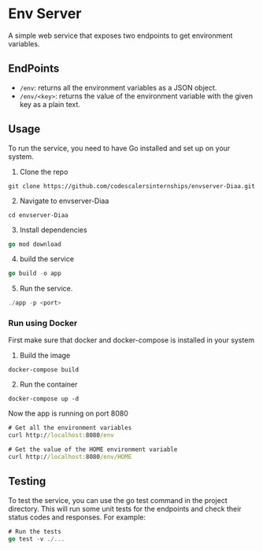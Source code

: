 # Env Server

A simple web service that exposes two endpoints to get environment variables.

## EndPoints
- `/env`: returns all the environment variables as a JSON object.
- `/env/<key>`: returns the value of the environment variable with the given key as a plain text.


## Usage
To run the service, you need to have Go installed and set up on your system.

1. Clone the repo
```
git clone https://github.com/codescalersinternships/envserver-Diaa.git
```
2. Navigate to envserver-Diaa
```
cd envserver-Diaa
```
3. Install dependencies
```go
go mod download
```

4. build the service
```go
go build -o app
```

5. Run the service.
```go
./app -p <port>
```

### Run using Docker
First make sure that docker and docker-compose is installed in your system

1. Build the image
```docker
docker-compose build
```
2. Run the container
```
docker-compose up -d
```
Now the app is running on port 8080


``` cmd
# Get all the environment variables
curl http://localhost:8080/env

# Get the value of the HOME environment variable
curl http://localhost:8080/env/HOME

```

## Testing

To test the service, you can use the go test command in the project directory. This will run some unit tests for the endpoints and check their status codes and responses. For example:

``` go
# Run the tests
go test -v ./... 
```

